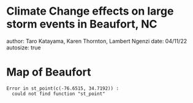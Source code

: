 Climate Change effects on large storm events in Beaufort, NC
========================================================
author: Taro Katayama, Karen Thornton, Lambert Ngenzi
date: 04/11/22
autosize: true

Map of Beaufort
========================================================


































```
Error in st_point(c(-76.6515, 34.7192)) : 
  could not find function "st_point"
```
